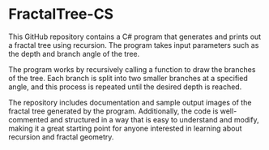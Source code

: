 # FractalTree-CS
 This GitHub repository contains a C# program that generates and prints out a fractal tree using recursion. The program takes input parameters such as the depth and branch angle of the tree.

The program works by recursively calling a function to draw the branches of the tree. Each branch is split into two smaller branches at a specified angle, and this process is repeated until the desired depth is reached.

The repository includes documentation and sample output images of the fractal tree generated by the program. Additionally, the code is well-commented and structured in a way that is easy to understand and modify, making it a great starting point for anyone interested in learning about recursion and fractal geometry.
